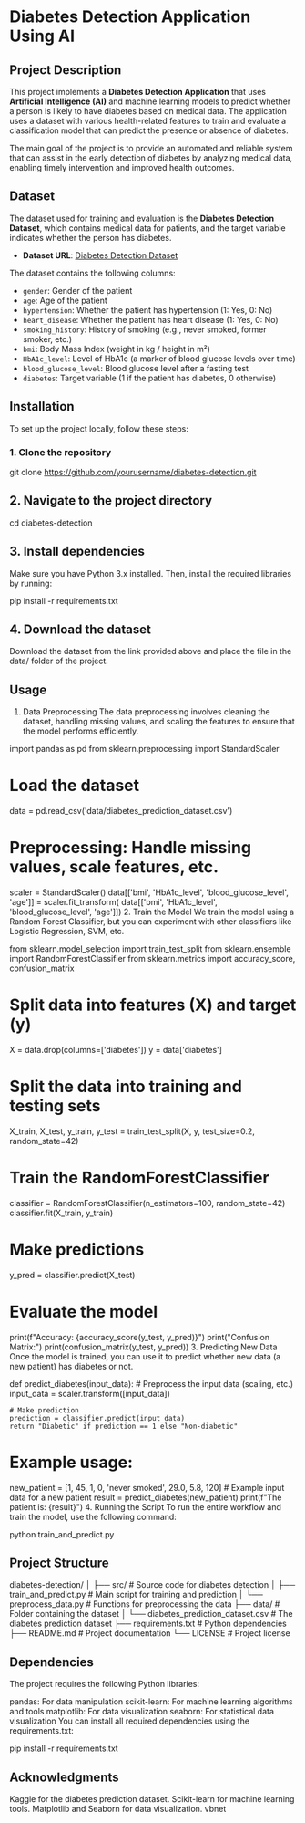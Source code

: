 # Diabetes Detection Application Using AI

## Project Description

This project implements a **Diabetes Detection Application** that uses **Artificial Intelligence (AI)** and machine learning models to predict whether a person is likely to have diabetes based on medical data. The application uses a dataset with various health-related features to train and evaluate a classification model that can predict the presence or absence of diabetes.

The main goal of the project is to provide an automated and reliable system that can assist in the early detection of diabetes by analyzing medical data, enabling timely intervention and improved health outcomes.

## Dataset

The dataset used for training and evaluation is the **Diabetes Detection Dataset**, which contains medical data for patients, and the target variable indicates whether the person has diabetes.

- **Dataset URL**: [Diabetes Detection Dataset](https://www.kaggle.com/datasets/)

The dataset contains the following columns:
- `gender`: Gender of the patient
- `age`: Age of the patient
- `hypertension`: Whether the patient has hypertension (1: Yes, 0: No)
- `heart_disease`: Whether the patient has heart disease (1: Yes, 0: No)
- `smoking_history`: History of smoking (e.g., never smoked, former smoker, etc.)
- `bmi`: Body Mass Index (weight in kg / height in m²)
- `HbA1c_level`: Level of HbA1c (a marker of blood glucose levels over time)
- `blood_glucose_level`: Blood glucose level after a fasting test
- `diabetes`: Target variable (1 if the patient has diabetes, 0 otherwise)

## Installation

To set up the project locally, follow these steps:

### 1. Clone the repository
git clone https://github.com/yourusername/diabetes-detection.git

## 2. Navigate to the project directory
cd diabetes-detection

## 3. Install dependencies
Make sure you have Python 3.x installed. Then, install the required libraries by running:

pip install -r requirements.txt
## 4. Download the dataset
Download the dataset from the link provided above and place the file in the data/ folder of the project.

## Usage
1. Data Preprocessing
The data preprocessing involves cleaning the dataset, handling missing values, and scaling the features to ensure that the model performs efficiently.

import pandas as pd
from sklearn.preprocessing import StandardScaler

# Load the dataset
data = pd.read_csv('data/diabetes_prediction_dataset.csv')

# Preprocessing: Handle missing values, scale features, etc.
scaler = StandardScaler()
data[['bmi', 'HbA1c_level', 'blood_glucose_level', 'age']] = scaler.fit_transform(
    data[['bmi', 'HbA1c_level', 'blood_glucose_level', 'age']])
2. Train the Model
We train the model using a Random Forest Classifier, but you can experiment with other classifiers like Logistic Regression, SVM, etc.

from sklearn.model_selection import train_test_split
from sklearn.ensemble import RandomForestClassifier
from sklearn.metrics import accuracy_score, confusion_matrix

# Split data into features (X) and target (y)
X = data.drop(columns=['diabetes'])
y = data['diabetes']

# Split the data into training and testing sets
X_train, X_test, y_train, y_test = train_test_split(X, y, test_size=0.2, random_state=42)

# Train the RandomForestClassifier
classifier = RandomForestClassifier(n_estimators=100, random_state=42)
classifier.fit(X_train, y_train)

# Make predictions
y_pred = classifier.predict(X_test)

# Evaluate the model
print(f"Accuracy: {accuracy_score(y_test, y_pred)}")
print("Confusion Matrix:")
print(confusion_matrix(y_test, y_pred))
3. Predicting New Data
Once the model is trained, you can use it to predict whether new data (a new patient) has diabetes or not.

def predict_diabetes(input_data):
    # Preprocess the input data (scaling, etc.)
    input_data = scaler.transform([input_data])
    
    # Make prediction
    prediction = classifier.predict(input_data)
    return "Diabetic" if prediction == 1 else "Non-diabetic"

# Example usage:
new_patient = [1, 45, 1, 0, 'never smoked', 29.0, 5.8, 120]  # Example input data for a new patient
result = predict_diabetes(new_patient)
print(f"The patient is: {result}")
4. Running the Script
To run the entire workflow and train the model, use the following command:

python train_and_predict.py
## Project Structure
diabetes-detection/
│
├── src/               # Source code for diabetes detection
│   ├── train_and_predict.py   # Main script for training and prediction
│   └── preprocess_data.py     # Functions for preprocessing the data
├── data/              # Folder containing the dataset
│   └── diabetes_prediction_dataset.csv   # The diabetes prediction dataset
├── requirements.txt   # Python dependencies
├── README.md          # Project documentation
└── LICENSE            # Project license
## Dependencies
The project requires the following Python libraries:

pandas: For data manipulation
scikit-learn: For machine learning algorithms and tools
matplotlib: For data visualization
seaborn: For statistical data visualization
You can install all required dependencies using the requirements.txt:

pip install -r requirements.txt
## Acknowledgments
Kaggle for the diabetes prediction dataset.
Scikit-learn for machine learning tools.
Matplotlib and Seaborn for data visualization.
vbnet
